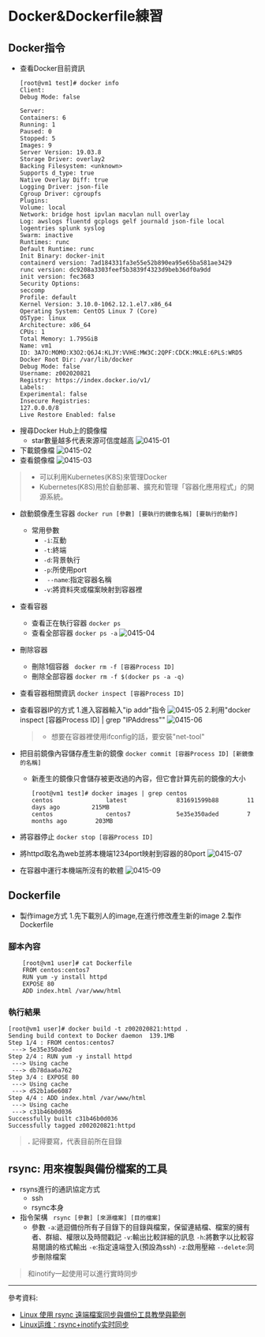 # Docker&Dockerfile練習
## Docker指令
* 查看Docker目前資訊
    ```
    [root@vm1 test]# docker info
    Client:
    Debug Mode: false

    Server:
    Containers: 6
    Running: 1
    Paused: 0
    Stopped: 5
    Images: 9
    Server Version: 19.03.8
    Storage Driver: overlay2
    Backing Filesystem: <unknown>
    Supports d_type: true
    Native Overlay Diff: true
    Logging Driver: json-file
    Cgroup Driver: cgroupfs
    Plugins:
    Volume: local
    Network: bridge host ipvlan macvlan null overlay
    Log: awslogs fluentd gcplogs gelf journald json-file local logentries splunk syslog
    Swarm: inactive
    Runtimes: runc
    Default Runtime: runc
    Init Binary: docker-init
    containerd version: 7ad184331fa3e55e52b890ea95e65ba581ae3429
    runc version: dc9208a3303feef5b3839f4323d9beb36df0a9dd
    init version: fec3683
    Security Options:
    seccomp
    Profile: default
    Kernel Version: 3.10.0-1062.12.1.el7.x86_64
    Operating System: CentOS Linux 7 (Core)
    OSType: linux
    Architecture: x86_64
    CPUs: 1
    Total Memory: 1.795GiB
    Name: vm1
    ID: 3A7O:MOMO:X3O2:Q6J4:KLJY:VVHE:MW3C:2QPF:CDCK:MKLE:6PLS:WRD5
    Docker Root Dir: /var/lib/docker
    Debug Mode: false
    Username: z002020821
    Registry: https://index.docker.io/v1/
    Labels:
    Experimental: false
    Insecure Registries:
    127.0.0.0/8
    Live Restore Enabled: false
    ```
* 搜尋Docker Hub上的鏡像檔
    * star數量越多代表來源可信度越高
![0415-01]()
* 下載鏡像檔
![0415-02]()
* 查看鏡像檔
![0415-03]()
>* 可以利用Kubernetes(K8S)來管理Docker
>* Kubernetes(K8S)用於自動部署、擴充和管理「容器化應用程式」的開源系統。
* 啟動鏡像產生容器
    ```docker run [參數] [要執行的鏡像名稱] [要執行的動作]```
    * 常用參數
        * `-i`:互動
        * `-t`:終端
        * `-d`:背景執行
        * `-p`:所使用port
        * ` --name`:指定容器名稱
        * `-v`:將資料夾或檔案映射到容器裡 
* 查看容器
    * 查看正在執行容器
    ```docker ps```
    * 查看全部容器
    ```docker ps -a```
![0415-04]()
* 刪除容器
    * 刪除1個容器
    ``` docker rm -f [容器Process ID]```
    * 刪除全部容器
    ```docker rm -f $(docker ps -a -q)```
* 查看容器相關資訊
    ```docker inspect [容器Process ID]```

* 查看容器IP的方式
    1.進入容器輸入"ip addr"指令
    ![0415-05]()
    2.利用"docker inspect [容器Process ID] | grep "IPAddress"\"
    ![0415-06]()
    >* 想要在容器裡使用ifconfig的話，要安裝"net-tool" 

* 把目前鏡像內容儲存產生新的鏡像
    ```docker commit [容器Process ID] [新鏡像的名稱]```

    * 新產生的鏡像只會儲存被更改過的內容，但它會計算先前的鏡像的大小

        ```
        [root@vm1 test]# docker images | grep centos
        centos               latest              831691599b88        11 days ago         215MB
        centos               centos7             5e35e350aded        7 months ago        203MB
        ```

* 將容器停止
    ```docker stop [容器Process ID]```
* 將httpd取名為web並將本機端1234port映射到容器的80port
![0415-07]() 
* 在容器中運行本機端所沒有的軟體
![0415-09]()

## Dockerfile
* 製作image方式
    1.先下載別人的image,在進行修改產生新的image
    2.製作Dockerfile
### 腳本內容
```
    [root@vm1 user]# cat Dockerfile
    FROM centos:centos7
    RUN yum -y install httpd
    EXPOSE 80
    ADD index.html /var/www/html
```
### 執行結果

```
[root@vm1 user]# docker build -t z002020821:httpd .
Sending build context to Docker daemon  139.1MB
Step 1/4 : FROM centos:centos7
 ---> 5e35e350aded
Step 2/4 : RUN yum -y install httpd
 ---> Using cache
 ---> db78daa6a762
Step 3/4 : EXPOSE 80
 ---> Using cache
 ---> d52b1a6e6087
Step 4/4 : ADD index.html /var/www/html
 ---> Using cache
 ---> c31b46b0d036
Successfully built c31b46b0d036
Successfully tagged z002020821:httpd
```
> **.** 記得要寫，代表目前所在目錄

## rsync: 用來複製與備份檔案的工具

* rsyns進行的通訊協定方式
    * ssh
    * rsync本身
* 指令架構
    ``` rsync [參數] [來源檔案] [目的檔案]```
    * 參數
        `-a`:遞迴備份所有子目錄下的目錄與檔案，保留連結檔、檔案的擁有者、群組、權限以及時間戳記
        `-v`:輸出比較詳細的訊息
        `-h`:將數字以比較容易閱讀的格式輸出
        `-e`:指定遠端登入(預設為ssh)
        `-z`:啟用壓縮
        `--delete`:同步刪除檔案
> 和inotify一起使用可以進行實時同步

---
參考資料:
* [Linux 使用 rsync 遠端檔案同步與備份工具教學與範例](https://blog.gtwang.org/linux/rsync-local-remote-file-synchronization-commands/)
* [Linux运维：rsync+inotify实时同步](https://segmentfault.com/a/1190000018096553)


